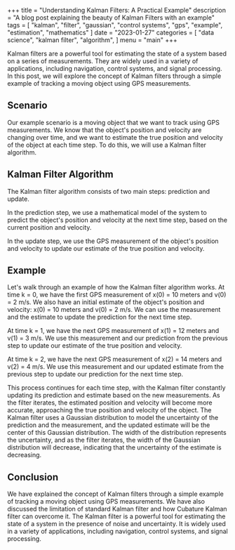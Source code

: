+++
title = "Understanding Kalman Filters: A Practical Example"
description = "A blog  post explaining the beauty of Kalman Filters with an example"
tags = [
    "kalman",
    "filter",
    "gaussian",
    "control systems",
    "gps",
    "example",
    "estimation",
    "mathematics"
]
date = "2023-01-27"
categories = [
    "data science",
    "kalman filter",
    "algorithm",
]
menu = "main"
+++

Kalman filters are a powerful tool for estimating the state of a system based on a series of measurements. They are widely used in a variety of applications, including navigation, control systems, and signal processing. In this post, we will explore the concept of Kalman filters through a simple example of tracking a moving object using GPS measurements.

## Scenario
Our example scenario is a moving object that we want to track using GPS measurements. We know that the object's position and velocity are changing over time, and we want to estimate the true position and velocity of the object at each time step. To do this, we will use a Kalman filter algorithm.

## Kalman Filter Algorithm
The Kalman filter algorithm consists of two main steps: prediction and update. 

In the prediction step, we use a mathematical model of the system to predict the object's position and velocity at the next time step, based on the current position and velocity. 

In the update step, we use the GPS measurement of the object's position and velocity to update our estimate of the true position and velocity.

## Example
Let's walk through an example of how the Kalman filter algorithm works. 
At time k = 0, we have the first GPS measurement of x(0) = 10 meters and v(0) = 2 m/s. We also have an initial estimate of the object's position and velocity: x(0) = 10 meters and v(0) = 2 m/s. We can use the measurement and the estimate to update the prediction for the next time step.

At time k = 1, we have the next GPS measurement of x(1) = 12 meters and v(1) = 3 m/s. We use this measurement and our prediction from the previous step to update our estimate of the true position and velocity.

At time k = 2, we have the next GPS measurement of x(2) = 14 meters and v(2) = 4 m/s. We use this measurement and our updated estimate from the previous step to update our prediction for the next time step.

This process continues for each time step, with the Kalman filter constantly updating its prediction and estimate based on the new measurements. As the filter iterates, the estimated position and velocity will become more accurate, approaching the true position and velocity of the object. The Kalman filter uses a Gaussian distribution to model the uncertainty of the prediction and the measurement, and the updated estimate will be the center of this Gaussian distribution. The width of the distribution represents the uncertainty, and as the filter iterates, the width of the Gaussian distribution will decrease, indicating that the uncertainty of the estimate is decreasing.

## Conclusion

We have explained the concept of Kalman filters through a simple example of tracking a moving object using GPS measurements. We have also discussed the limitation of standard Kalman filter and how Cubature Kalman filter can overcome it. The Kalman filter is a powerful tool for estimating the state of a system in the presence of noise and uncertainty. It is widely used in a variety of applications, including navigation, control systems, and signal processing.